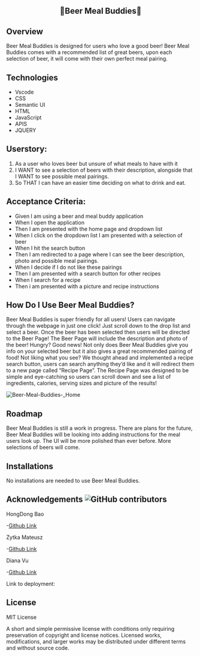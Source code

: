 ## <p align="center"> **🍻Beer Meal Buddies🍳** </p>

## Overview 

Beer Meal Buddies is designed for users who love a good beer! Beer Meal Buddies comes with a recommended list of great beers, upon each selection of beer, it will come with their own perfect meal pairing. 

## Technologies 

 * Vscode
 * CSS
 * Semantic UI
 * HTML
 * JavaScript
 * APIS
 * JQUERY


## Userstory:

1. As a user who loves beer but unsure of what meals to have with it
2. I WANT to see a selection of beers with their description, alongside that I WANT to see possible meal pairings. 
3. So THAT I can have an easier time deciding on what to drink and eat.

## Acceptance Criteria: 
- Given I am using a beer and meal buddy application
- When I open the application
- Then I am presented with the home page and dropdown list
- When I click on the dropdown list I am presented with a selection of beer
- When I hit the search button
- Then I am redirected to a page where I can see the beer description, photo and possible meal pairings.
- When I decide if I do not like these pairings 
- Then I am presented with a search button for other recipes
- When I search for a recipe
- Then i am presented with a picture and recipe instructions


## How Do I Use Beer Meal Buddies?
Beer Meal Buddies is super friendly for all users! Users can navigate through the webpage in just one click! Just scroll down to the drop list and select a beer. Once the beer has been selected then users will be directed to the Beer Page! The Beer Page will include the description and photo of the beer! Hungry? Good news! Not only does Beer Meal Buddies give you info on your selected beer but it also gives a great recommended pairing of food! Not liking what you see? We thought ahead and implemented a recipe search button, users can search anything they’d like and it will redirect them to a new page called “Recipe Page”. The Recipe Page was designed to be simple and eye-catching so users can scroll down and see a list of ingredients, calories, serving sizes and picture of the results!

![Beer-Meal-Buddies-_Home](https://user-images.githubusercontent.com/109758045/193313776-0fa8531e-e115-4b83-9c37-77f98c7cf953.png)


## Roadmap

Beer Meal Buddies is still a work in progress. There are plans for the future, Beer Meal Buddies will be looking into adding instructions for the meal users look up. The UI will be more polished than ever before. More selections of beers will come.

## Installations

No installations are needed to use Beer Meal Buddies.


## Acknowledgements ![GitHub contributors](https://img.shields.io/github/contributors/branbao1995/beer-meal-buddies?label=contributers)


HongDong Bao

-[Github Link](https://github.com/BranBao1995)

Zytka Mateusz

-[Github Link](https://github.com/MateuszZytka)

Diana Vu

-[Github Link](https://github.com/DianasJourney)

Link to deployment: 

## License

MIT License

A short and simple permissive license with conditions only requiring preservation of copyright and license notices. Licensed works, modifications, and larger works may be distributed under different terms and without source code.
